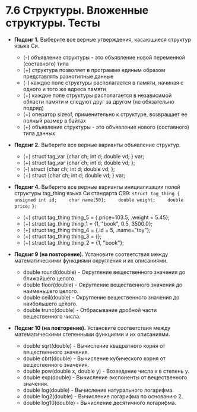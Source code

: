 # 7.6 Структуры. Вложенные структуры. Тесты

* **Подвиг 1.** Выберите все верные утверждения, касающиеся структур языка Си.
  * (-) объявление структуры - это объявление новой переменной (составного) типа
  * (+) структура позволяет в программе единым образом представлять разнотипные данные
  * (-) каждое поле структуры располагается в памяти, начиная с одного и того же адреса памяти
  * (+) каждое поле структуры располагается в независимой области памяти и следуют друг за другом (не обязательно подряд)
  * (+) оператор sizeof, применительно к структуре, возвращает ее полный размер в байтах
  * (+) объявление структуры - это объявление нового (составного) типа данных

* **Подвиг 2.** Выберите все верные варианты объявление структур.
  * (+) struct tag_var {char ch; int d; double vd; } var;
  * (+) struct tag_var {char ch; int d; double vd; };
  * (-) struct {char ch; int d; double vd; };
  * (+) struct {char ch; int d; double vd; } var;

* **Подвиг 4.** Выберите все верные варианты инициализации полей структуры tag_thing языка Си стандарта C99:
```struct tag_thing {```
```    unsigned int id;```
```    char name[50];```
```    double weight;```
```    double price;```
```};```
  * (+) struct tag_thing thing_5 = {.price=103.5, .weight = 5.45};
  * (+) struct tag_thing thing_1 = {1, "book", 0.5, 3500.0};
  * (+) struct tag_thing thing_4 = {.id = 5, .name="toy"};
  * (+) struct tag_thing thing_3 = {};
  * (+) struct tag_thing thing_2 = {1, "book"};

* **Подвиг 9 (на повторение).** Установите соответствия между математическими функциями округления и их описаниями.
  * double round(double) - Округление вещественного значения до ближайшего целого.
  * double floor(double) - Округление вещественного значения до наименьшего целого.
  * double ceil(double) - Округление вещественного значения до наибольшего целого.
  * double trunc(double) - Отбрасывание дробной части вещественного числа.

* **Подвиг 10 (на повторение).** Установите соответствия между математическими степенными функциями и их описаниями.
  * double sqrt(double) - Вычисление квадратного корня от вещественного значения.
  * double cbrt(double) - Вычисление кубического корня от вещественного значения.
  * double pow(double x, double y) - Возведение числа x в степень y.
  * double exp(double) - Вычисление экспоненты от вещественного значения.
  * double log(double) - Вычисление натурального логарифма.
  * double log2(double) - Вычисление логарифма по основанию 2.
  * double log10(double) - Вычисление десятичного логарифма.